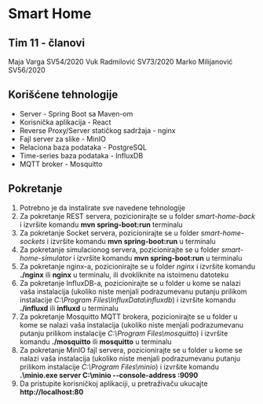 # Smart Home

## Tim 11 - članovi
Maja Varga SV54/2020
Vuk Radmilović SV73/2020
Marko Milijanović SV56/2020

## Korišćene tehnologije
- Server - Spring Boot sa Maven-om
- Korisnička aplikacija - React
- Reverse Proxy/Server statičkog sadržaja - nginx
- Fajl server za slike - MinIO
- Relaciona baza podataka - PostgreSQL
- Time-series baza podataka - InfluxDB
- MQTT broker - Mosquitto


## Pokretanje
1. Potrebno je da instalirate sve navedene tehnologije
2. Za pokretanje REST servera, pozicionirajte se u folder *smart-home-back* i izvršite komandu **mvn spring-boot:run** terminalu
3. Za pokretanje Socket servera, pozicionirajte se u folder *smart-home-sockets* i izvršite komandu **mvn spring-boot:run** u terminalu
4. Za pokretanje simulacionog servera, pozicionirajte se u folder *smart-home-simulator* i izvršite komandu **mvn spring-boot:run** u terminalu
5. Za pokretanje nginx-a, pozicionirajte se u folder *nginx* i izvršite komandu **./nginx** ili **nginx** u terminalu, ili dvokliknite na istoimenu datoteku
6. Za pokretanje InfluxDB-a, pozicionirajte se u folder u kome se nalazi vaša instalacija (ukoliko niste menjali podrazumevanu putanju prilikom instalacije *C:\Program Files\InfluxData\influxdb*) i izvršite komandu **./influxd**
ili **influxd** u terminalu
7. Za pokretanje Mosquitto MQTT brokera, pozicionirajte se u folder u kome se nalazi vaša instalacija (ukoliko niste menjali podrazumevanu putanju prilikom instalacije *C:\Program Files\mosquitto*) i izvršite komandu **./mosquitto** ili **mosquitto** u terminalu
8. Za pokretanje MinIO fajl servera, pozicionirajte se u folder u kome se nalazi vaša instalacija (ukoliko niste menjali podrazumevanu putanju prilikom instalacije *C:\Program Files\minio*) i izvršite komandu **.\minio.exe server C:\minio --console-address :9090**
9. Da pristupite korisničkoj aplikaciji, u pretraživaču ukucajte **http://localhost:80**
